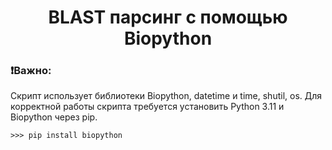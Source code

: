 <h1 align='center'> BLAST парсинг с помощью Biopython </h1>

### ❗Важно:
Скрипт использует библиотеки Biopython, datetime и time, shutil, os. Для корректной работы скрипта требуется установить Python 3.11 и Biopython через pip. 
```
>>> pip install biopython
```

